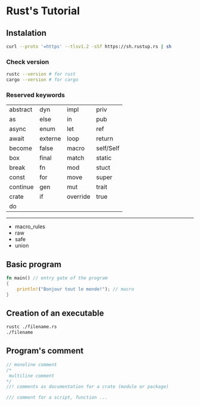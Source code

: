 # Rust's Tutorial

## Instalation
```sh
curl --proto '=https' --tlsv1.2 -sSf https://sh.rustup.rs | sh
```

### Check version
```sh
rustc --version # for rust
cargo --version # for cargo
```

### Reserved keywords
|||||
|---|---|---|---|
|abstract|dyn|impl|priv|try|
|as|else|in|pub|type|
|async|enum|let|ref|tyepof|
|await|externe|loop|return|unsafe|
|become|false|macro|self/Self|unsized|
|box|final|match|static|use|
|break|fn|mod|stuct|virtual|
|const|for|move|super|where|
|continue|gen|mut|trait|while|
|crate|if|override|true|yield|
|do|
-------------
- macro_rules
- raw
- safe
- union

## Basic program
```rs
fn main() // entry gate of the program
{
    println!("Bonjour tout le monde!"); // macro
}
```

## Creation of an executable
```sh
rustc ./filename.rs
./filename
```

## Program's comment
```rs
// monoline comment
/*
 multiline comment
*/
//! comments as documentation for a crate (module or package)

/// comment for a script, function ...
```